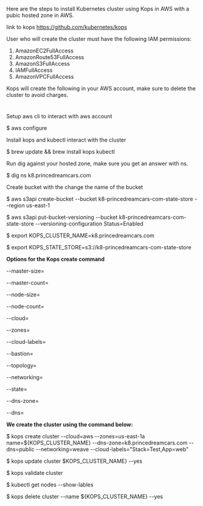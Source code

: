 Here are the steps to install Kubernetes cluster using Kops in AWS with a pubic hosted zone in AWS.

link to kops https://github.com/kubernetes/kops

User who will create the cluster must have the following IAM permissions:
1. AmazonEC2FullAccess
2. AmazonRoute53FullAccess
3. AmazonS3FullAccess
4. IAMFullAccess
5. AmazonVPCFullAccess

Kops will create the following in your AWS account, make sure to delete the cluster to avoid charges.

#

Setup aws cli to interact with aws account

$ aws configure

Install kops and kubectl interact with the cluster

$ brew update && brew install kops kubectl

Run dig against your hosted zone, make sure you get an answer with ns.

$ dig ns k8.princedreamcars.com

Create bucket with the change the name of the bucket

$ aws s3api create-bucket --bucket k8-princedreamcars-com-state-store --region us-east-1

$ aws s3api put-bucket-versioning --bucket k8-princedreamcars-com-state-store  --versioning-configuration Status=Enabled

$ export KOPS_CLUSTER_NAME=k8.princedreamcars.com

$ export KOPS_STATE_STORE=s3://k8-princedreamcars-com-state-store

**Options for the Kops create command**

--master-size=

--master-count=

--node-size=

--node-count=

--cloud=

--zones=

--cloud-labels=

--bastion=

--topology=

--networking=

--state=

--dns-zone=

--dns=

**We create the cluster using the command below:**

$ kops create cluster --cloud=aws --zones=us-east-1a name=${KOPS_CLUSTER_NAME} --dns-zone=k8.princedreamcars.com --dns=public --networking=weave --cloud-labels="Stack=Test,App=web"

$ kops update cluster $KOPS_CLUSTER_NAME} --yes

$ kops validate cluster

$ kubectl get nodes --show-lables

$ kops delete cluster --name ${KOPS_CLUSTER_NAME} --yes
